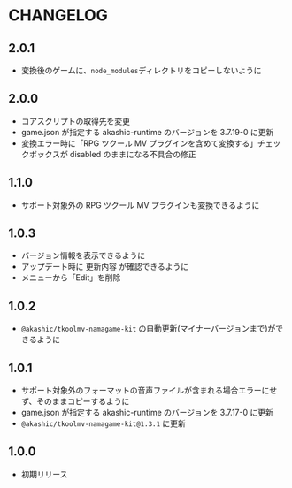 # CHANGELOG

## 2.0.1
* 変換後のゲームに、`node_modules`ディレクトリをコピーしないように

## 2.0.0
* コアスクリプトの取得先を変更
* game.json が指定する akashic-runtime のバージョンを 3.7.19-0 に更新
* 変換エラー時に「RPG ツクール MV プラグインを含めて変換する」チェックボックスが disabled のままになる不具合の修正

## 1.1.0
* サポート対象外の RPG ツクール MV プラグインも変換できるように

## 1.0.3
* バージョン情報を表示できるように
* アップデート時に 更新内容 が確認できるように
* メニューから「Edit」を削除

## 1.0.2
* `@akashic/tkoolmv-namagame-kit` の自動更新(マイナーバージョンまで)ができるように

## 1.0.1
* サポート対象外のフォーマットの音声ファイルが含まれる場合エラーにせず、そのままコピーするように
* game.json が指定する akashic-runtime のバージョンを 3.7.17-0 に更新
* `@akashic/tkoolmv-namagame-kit@1.3.1` に更新

## 1.0.0
* 初期リリース
